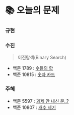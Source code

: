  # 📚 오늘의 문제
### 규현

### 수진
> 이진탐색(Binary Search)
- 백준 1789 : [수들의 합](https://www.acmicpc.net/problem/1789)
- 백준 10815 : [숫자 카드](https://www.acmicpc.net/problem/10815)

### 주혜
- 백준 5597 : [과제 안 내신 분..?](https://www.acmicpc.net/problem/5597)
- 백준 10807 : [개수 세기](https://www.acmicpc.net/problem/10807)
